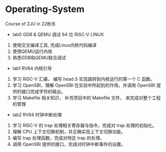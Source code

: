 # Operating-System
Course of ZJU in 22秋冬
-  lab0 GDB & QEMU 调试 64 位 RISC-V LINUX
1. 使用交叉编译工具, 完成Linux内核代码编译
2. 使用QEMU运行内核
3. 熟悉GDB和QEMU联合调试
-  lab1 RV64 内核引导
1. 学习 RISC-V 汇编， 编写 head.S 实现跳转到内核运行的第一个 C 函数。
2. 学习 OpenSBI，理解 OpenSBI 在实验中所起到的作用，并调用 OpenSBI 提供的接口完成字符的输出。
3. 学习 Makefile 相关知识， 补充项目中的 Makefile 文件， 来完成对整个工程的管理
-  lab2 RV64 时钟中断处理
1. 学习 RISC-V 的 trap 处理相关寄存器与指令，完成对 trap 处理的初始化。
2. 理解 CPU 上下文切换机制，并正确实现上下文切换功能。
3. 编写 trap 处理函数，完成对特定 trap 的处理。
4. 调用 OpenSBI 提供的接口，完成对时钟中断事件的设置。
